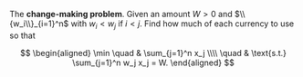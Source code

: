The **change-making problem**. Given an amount $W>0$ and $\\{w_i\\}_{i=1}^n$ with $w_i < w_j$ if $i < j$. Find how much of each currency to use so that

$$
\begin{aligned}
\min \quad & \sum_{j=1}^n x_j \\\\
\quad & \text{s.t.} \sum_{j=1}^n w_j x_j = W.
\end{aligned}
$$